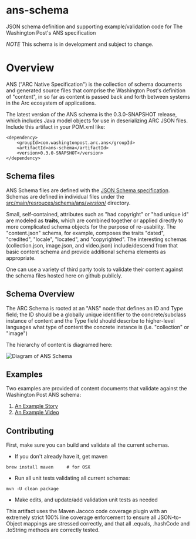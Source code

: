 # ans-schema
JSON schema definition and supporting example/validation code for The Washington Post's ANS specification

*NOTE* This schema is in development and subject to change.

# Overview
ANS ("ARC Native Specification") is the collection of schema documents and generated source files that comprise the Washington Post's definition of "content", in so far as content is passed back and forth between systems in the Arc ecosystem of applications.

The latest version of the ANS schema is the 0.3.0-SNAPSHOT release, which includes Java model objects for use in deserializing ARC JSON files.  Include this artifact in your POM.xml like:
```
<dependency>
    <groupId>com.washingtonpost.arc.ans</groupId>
    <artifactId>ans-schema</artifactId>
    <version>0.3.0-SNAPSHOT</version>
</dependency>
```

## Schema files
ANS Schema files are defined with the [JSON Schema specification](https://spacetelescope.github.io/understanding-json-schema/index.html).  Schemas are defined in individual files under the [src/main/resrouces/schema/ans/_version_/](src/main/resources/schema/ans/v0_3/) directory. 

Small, self-contained, attributes such as "had copyright" or "had unique id" are modeled as **traits**, which are combined together or applied directly to more complicated schema objects for the purpose of re-usability.  The "content.json" schema, for example, composes the traits "dated", "credited", "locale", "located", and "copyrighted".  The interesting schemas (collection.json, image.json, and video.json) include/descend from that basic content schema and provide additional schema elements as appropriate.

One can use a variety of third party tools to validate their content against the schema files hosted here on github publicly.

## Schema Overview
The ARC Schema is rooted at an "ANS" node that defines an ID and Type field; the ID should be a globally unique identifier to the concrete/subclass instance of content and the Type field should describe to higher-level languages what type of content the concrete instance is (i.e. "collection" or "image")

The hierarchy of content is diagramed here: 

![Diagram of ANS Schema](http://www.gliffy.com/go/publish/image/8791623/L.png)

## Examples
Two examples are provided of content documents that validate against the Washington Post ANS schema:

1. [An Example Story](src/test/resources/com/washingtonpost/arc/ans/v0_3/model/collection-fixture-tiny-house.json)
2. [An Example Video](src/test/resources/com/washingtonpost/arc/ans/v0_3/model/video-fixture-nationals.json)

## Contributing
First, make sure you can build and validate all the current schemas.
* If you don't already have it, get maven

```brew install maven     # for OSX```

* Run all unit tests validating all current schemas:

```mvn -U clean package```

* Make edits, and update/add validation unit tests as needed

This artifact uses the Maven Jacoco code coverage plugin with an extremely strict 100% line coverage enforcement to ensure all JSON-to-Object mappings are stressed correctly, and that all .equals, .hashCode and .toString methods are correctly tested.

